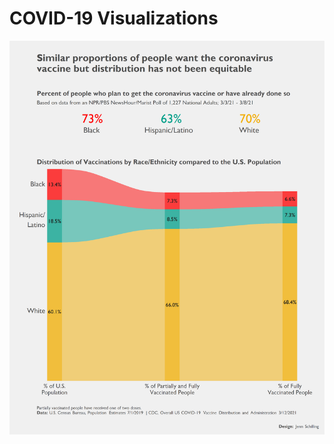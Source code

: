 # COVID-19 Visualizations


![](https://github.com/jennschilling/covid/blob/main/covid_vaccine_plot.png)
